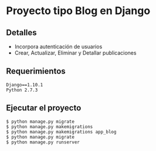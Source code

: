 Proyecto tipo Blog en Django
===
## Detalles
* Incorpora autenticación de usuarios
* Crear, Actualizar, Eliminar y Detallar publicaciones
## Requerimientos
```
Django==1.10.1
Python 2.7.3
```
## Ejecutar el proyecto
```
$ python manage.py migrate
$ python manage.py makemigrations
$ python manage.py makemigrations app_blog
$ python manage.py migrate
$ python manage.py runserver
```
